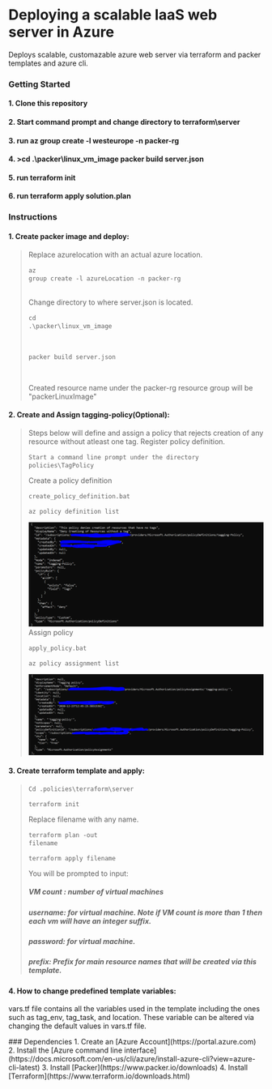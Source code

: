 # Deploying a scalable IaaS web server in Azure
<p>Deploys scalable, customazable azure web server via terraform and packer templates and azure cli.</p>

### Getting Started
#### 1. Clone this repository
#### 2. Start command prompt and change directory to terraform\server
#### 3. run az group create -l westeurope -n packer-rg
#### 4. >cd .\packer\linux_vm_image packer build server.json
#### 5. run terraform init 
#### 6. run terraform apply solution.plan
### Instructions
#### 1. Create packer image and deploy:
>Replace azurelocation with an actual azure location. <pre><code>az group create -l azureLocation -n packer-rg </code></pre> <br/>
>Change directory to where server.json is located. <pre><code>cd .\packer\linux_vm_image</code> </pre> <br/>
><pre><code>packer build server.json </code></pre> <br/>
>Created resource name under the packer-rg resource group will be "packerLinuxImage"
#### 2. Create and Assign tagging-policy(Optional): </li>
> Steps below will define and assign a policy that rejects creation of any resource without atleast one tag.
>Register policy definition.  <pre><code>Start a command line prompt under the directory policies\TagPolicy</code> </pre> 
> Create a policy definition <pre><code>create_policy_definition.bat</code></pre>
> <pre><code>az policy definition list</code></pre> 
> ![Policy definition](https://github.com/sonercand/azure-deployment/blob/project1/tagging_policy_definition.PNG "Created Azure Policy definition")
> Assign policy <pre><code>apply_policy.bat</code></pre> 
> <pre><code>az policy assignment list</code></pre> 
> ![Policy assignment](https://github.com/sonercand/azure-deployment/blob/project1/tagging_policy_assignment.PNG "Created Azure Policy assignment")
#### 3. Create terraform template and apply:
><pre><code>Cd .policies\terraform\server</code></pre> 
><pre><code>terraform init</code></pre> 
>Replace filename with any name.<pre><code>terraform plan -out filename </code></pre> 
><pre><code>terraform apply filename</code></pre> 
>You will be prompted to input:
> ##### VM count : number of virtual machines
> ##### username: for virtual machine. Note if VM count is more than 1 then each vm will have an integer suffix.
> ##### password: for virtual machine.
> ##### prefix: Prefix for main resource names that will be created via this template.
#### 4. How to change predefined template variables:
<p>vars.tf file contains all the variables used in the template including the ones such as tag_env, tag_task, and location. These variable can be altered via changing the default values in vars.tf file.</p>
### Dependencies
1. Create an [Azure Account](https://portal.azure.com) 
2. Install the [Azure command line interface](https://docs.microsoft.com/en-us/cli/azure/install-azure-cli?view=azure-cli-latest)
3. Install [Packer](https://www.packer.io/downloads)
4. Install [Terraform](https://www.terraform.io/downloads.html)